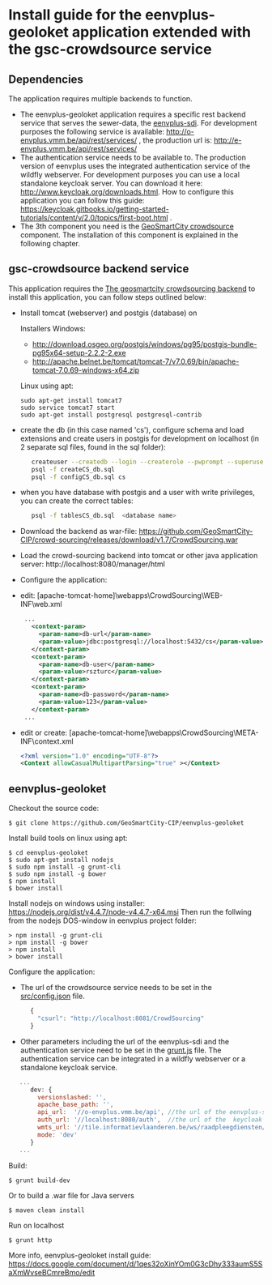 
Install guide for the eenvplus-geoloket application extended with the gsc-crowdsource service
====

Dependencies
----

The application requires multiple backends to function.

- The eenvplus-geoloket application requires a specific rest backend service that serves the sewer-data, the [eenvplus-sdi](https://github.com/VlaamseMilieumaatschappij/eenvplus-sdi). For development purposes the following service is available:  http://o-envplus.vmm.be/api/rest/services/ , the production url is: http://e-envplus.vmm.be/api/rest/services/
- The authentication service needs to be available to. The production version of eenvplus uses the integrated authentication service of the wildfly webserver. For development purposes you can use a local standalone keycloak server. You can download it here: http://www.keycloak.org/downloads.html.  How to configure this application you can follow this guide: https://keycloak.gitbooks.io/getting-started-tutorials/content/v/2.0/topics/first-boot.html .
- The 3th component you need is the [GeoSmartCity crowdsource](https://github.com/GeoSmartCity-CIP/crowd-sourcing/) component. The  installation of this component is explained in the following chapter.

gsc-crowdsource backend service
----

This application requires the [The geosmartcity crowdsourcing backend](https://github.com/GeoSmartCity-CIP/crowd-sourcing)
to install this application, you can follow steps outlined below:

- Install tomcat (webserver) and postgis (database) on

  Installers Windows:
  -  http://download.osgeo.org/postgis/windows/pg95/postgis-bundle-pg95x64-setup-2.2.2-2.exe
  -  http://apache.belnet.be/tomcat/tomcat-7/v7.0.69/bin/apache-tomcat-7.0.69-windows-x64.zip

  Linux using apt:

      sudo apt-get install tomcat7
      sudo service tomcat7 start
      sudo apt-get install postgresql postgresql-contrib

- create the db (in this case named 'cs'), configure schema and load extensions and create users in postgis for development on localhost (in 2 separate sql files, found in the sql folder):

   ```sh
      createuser --createdb --login --createrole --pwprompt --superuser rszturc
      psql -f createCS_db.sql
      psql -f configCS_db.sql cs
   ```
- when you have database with postgis and a user with write privileges, you can create the correct tables:

   ```sh
      psql -f tablesCS_db.sql  <database name>
   ```

- Download the backend as war-file: https://github.com/GeoSmartCity-CIP/crowd-sourcing/releases/download/v1.7/CrowdSourcing.war
- Load the crowd-sourcing backend into tomcat or other java application server:  http://localhost:8080/manager/html

- Configure the application:

- edit: [apache-tomcat-home]\webapps\CrowdSourcing\WEB-INF\web.xml

   ```xml
    ...
      <context-param>
        <param-name>db-url</param-name>
        <param-value>jdbc:postgresql://localhost:5432/cs</param-value>
      </context-param>
      <context-param>
        <param-name>db-user</param-name>
        <param-value>rszturc</param-value>
      </context-param>
      <context-param>
        <param-name>db-password</param-name>
        <param-value>123</param-value>
      </context-param>
    ...
    ```

- edit or create: [apache-tomcat-home]\webapps\CrowdSourcing\META-INF\context.xml

    ```xml
    <?xml version="1.0" encoding="UTF-8"?>
    <Context allowCasualMultipartParsing="true" ></Context>
    ```

eenvplus-geoloket
----

Checkout the source code:

    $ git clone https://github.com/GeoSmartCity-CIP/eenvplus-geoloket

Install build tools on linux using apt:

    $ cd eenvplus-geoloket
    $ sudo apt-get install nodejs
    $ sudo npm install -g grunt-cli
    $ sudo npm install -g bower
    $ npm install
    $ bower install

Install nodejs on windows using installer: https://nodejs.org/dist/v4.4.7/node-v4.4.7-x64.msi
Then run the follwing from the nodejs DOS-window in eenvplus project folder:

    > npm install -g grunt-cli
    > npm install -g bower
    > npm install
    > bower install

Configure the application:

- The url of the crowdsource service needs to be set in the [src/config.json](https://github.com/GeoSmartCity-CIP/eenvplus-geoloket/blob/master/src/config.json) file.

```js
      {
        "csurl": "http://localhost:8081/CrowdSourcing"
      }
```

- Other parameters including the url of the eenvplus-sdi and the authentication service need to be set in the [grunt.js](https://github.com/GeoSmartCity-CIP/eenvplus-geoloket/blob/master/gruntfile.js#L53:L60) file.
The authentication service can be integrated in a wildfly webserver or a standalone keycloak service.

```js
   ...
      dev: {
        versionslashed: '',
        apache_base_path: '',
        api_url:  '//o-envplus.vmm.be/api', //the url of the eenvplus-sdi exclude the '/rest/services/'
        auth_url: '//localhost:8080/auth',  //the url of the  keycloak authentication service
        wmts_url: '//tile.informatievlaanderen.be/ws/raadpleegdiensten/wmts', //the url of the wmts used for the background
        mode: 'dev'
      }
   ...
```

Build:

    $ grunt build-dev

Or to build a .war file for Java servers

    $ maven clean install

Run on localhost

    $ grunt http

More info, eenvplus-geoloket install guide: https://docs.google.com/document/d/1qes32oXinYOm0G3cDhy333aumS5SaXmWvseBCmreBmo/edit
